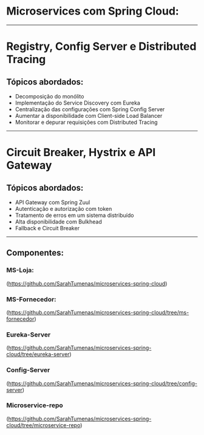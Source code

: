 # Microservices com Spring Cloud: 

_____________________________________________________________________________________________________

# Registry, Config Server e Distributed Tracing

## Tópicos abordados:

- Decomposição do monólito
- Implementação do Service Discovery com Eureka
- Centralização das configurações com Spring Config Server
- Aumentar a disponibilidade com Client-side Load Balancer
- Monitorar e depurar requisições com Distributed Tracing
_____________________________________________________________________________________________________

# Circuit Breaker, Hystrix e API Gateway

## Tópicos abordados:

- API Gateway com Spring Zuul
- Autenticação e autorização com token
- Tratamento de erros em um sistema distribuído
- Alta disponibilidade com Bulkhead
- Fallback e Circuit Breaker

-----------------------------------------------------------------------------------------------------
## Componentes:

### MS-Loja:
(https://github.com/SarahTumenas/microservices-spring-cloud)

### MS-Fornecedor:

(https://github.com/SarahTumenas/microservices-spring-cloud/tree/ms-fornecedor)

### Eureka-Server

(https://github.com/SarahTumenas/microservices-spring-cloud/tree/eureka-server)

### Config-Server

(https://github.com/SarahTumenas/microservices-spring-cloud/tree/config-server)

### Microservice-repo

(https://github.com/SarahTumenas/microservices-spring-cloud/tree/microservice-repo)